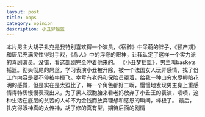 ```yaml
---
layout: post
title: oops
category: opinion
description: 小丑梦摇篮
---
```

本片男主大胡子扎克是我特别喜欢得一个演员，《宿醉》中呆萌的胖子，《预产期》和唐尼充满灵性得对手戏，《鸟人》中的浮夸的眼神，让我认定了这样一个实力派的喜剧演员。没错，看这部剧完全冲着他来的。 
《小丑梦摇篮》，男主叫baskets摇篮。彻头彻尾的屌丝，学习表演小丑被开除，被一个法国女人玩弄感情，找了份工作内容是要不停被牛撞飞。幸亏有老妈和保险员罩着，给我一种山穷水尽柳暗花明的感觉，但是实在是太逗比了，每一个角色都好二啊，慢慢地发现男主身上重感情得特质慢慢表现出来，为了黑人双胞胎来看老妈放弃了小丑王的表演，啧啧，这种生活在底层的贫苦的人却不为金钱而放弃理想和感恩的瞬间，棒极了。
最后，扎克得眼神真的太传神，胡子修的真有型，期待后面的剧情
